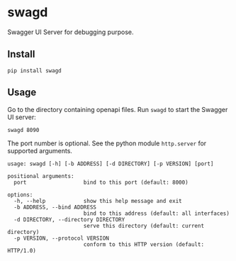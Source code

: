 # swagd

Swagger UI Server for debugging purpose.

## Install

```shell
pip install swagd
```

## Usage

Go to the directory containing openapi files. Run `swagd` to start the Swagger UI server:

```
swagd 8090
```

The port number is optional. See the python module `http.server` for supported arguments.

```shell
usage: swagd [-h] [-b ADDRESS] [-d DIRECTORY] [-p VERSION] [port]

positional arguments:
  port                  bind to this port (default: 8000)

options:
  -h, --help            show this help message and exit
  -b ADDRESS, --bind ADDRESS
                        bind to this address (default: all interfaces)
  -d DIRECTORY, --directory DIRECTORY
                        serve this directory (default: current directory)
  -p VERSION, --protocol VERSION
                        conform to this HTTP version (default: HTTP/1.0)
```